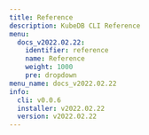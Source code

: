 ```yaml
---
title: Reference
description: KubeDB CLI Reference
menu:
  docs_v2022.02.22:
    identifier: reference
    name: Reference
    weight: 1000
    pre: dropdown
menu_name: docs_v2022.02.22
info:
  cli: v0.0.6
  installer: v2022.02.22
  version: v2022.02.22
---
```


